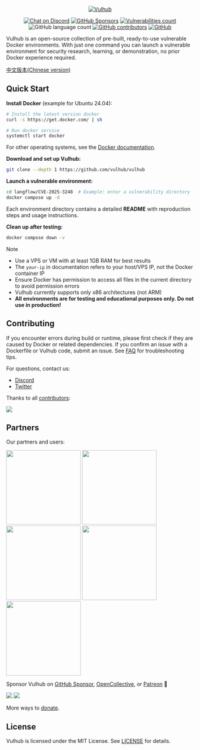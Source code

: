 <!-- markdownlint-disable first-line-heading -->
<p align="center">
  <a href="https://vulhub.org" target="_blank"><img src=".github/assets/banner.png" alt="Vulhub" height="auto" /></a>
</p>

<p align="center">
  <a href="https://discord.gg/bQCpZEK" target="_blank"><img src="https://img.shields.io/discord/485505185167179778.svg" alt="Chat on Discord"></a>
  <a href="https://github.com/sponsors/phith0n" target="_blank"><img src="https://img.shields.io/github/sponsors/phith0n?color=aqua" alt="GitHub Sponsors"></a>
  <a href="https://vulhub.org/environments" target="_blank"><img alt="Vulnerabilities count" src="https://img.shields.io/badge/vulnerabilities-295-blue"></a>
  <img alt="GitHub language count" src="https://img.shields.io/github/languages/count/vulhub/vulhub?color=yellow">
  <a href="https://github.com/vulhub/vulhub/graphs/contributors" target="_blank"><img alt="GitHub contributors" src="https://img.shields.io/github/contributors-anon/vulhub/vulhub?color=orange"></a>
  <a href="https://github.com/vulhub/vulhub/blob/master/LICENSE" target="_blank"><img src="https://img.shields.io/github/license/vulhub/vulhub.svg" alt="GitHub"></a>
</p>

Vulhub is an open-source collection of pre-built, ready-to-use vulnerable Docker environments. With just one command you can launch a vulnerable environment for security research, learning, or demonstration, no prior Docker experience required.

[中文版本(Chinese version)](README.zh-cn.md)

## Quick Start

**Install Docker** (example for Ubuntu 24.04):

```bash
# Install the latest version docker
curl -s https://get.docker.com/ | sh

# Run docker service
systemctl start docker
```

For other operating systems, see the [Docker documentation](https://docs.docker.com/).

**Download and set up Vulhub:**

```bash
git clone --depth 1 https://github.com/vulhub/vulhub
```

**Launch a vulnerable environment:**

```bash
cd langflow/CVE-2025-3248  # Example: enter a vulnerability directory
docker compose up -d
```

Each environment directory contains a detailed **README** with reproduction steps and usage instructions.

**Clean up after testing:**

```bash
docker compose down -v
```

> [!NOTE]
>
> - Use a VPS or VM with at least 1GB RAM for best results
> - The `your-ip` in documentation refers to your host/VPS IP, not the Docker container IP
> - Ensure Docker has permission to access all files in the current directory to avoid permission errors
> - Vulhub currently supports only x86 architectures (not ARM)
> - **All environments are for testing and educational purposes only. Do not use in production!**

## Contributing

If you encounter errors during build or runtime, please first check if they are caused by Docker or related dependencies. If you confirm an issue with a Dockerfile or Vulhub code, submit an issue. See [FAQ](https://vulhub.org/documentation/faq) for troubleshooting tips.

For questions, contact us:

- [Discord](https://discord.gg/bQCpZEK)
- [Twitter](https://twitter.com/vulhub)

Thanks to all [contributors](contributors.md):

[![](https://opencollective.com/vulhub/contributors.svg?width=890&button=false)](https://github.com/vulhub/vulhub/graphs/contributors)

## Partners

Our partners and users:

<p>
  <a href="https://www.wangan.com/vulhub" target="_blank"><img src="https://vulhub.org/sponsor/wangan.png" width="200"></a>
  <a href="https://www.cvebase.com" target="_blank"><img src="https://vulhub.org/sponsor/cvebase.png" width="200"></a>
  <a href="https://www.huoxian.cn" target="_blank"><img src="https://vulhub.org/sponsor/huoxian.png" width="200"></a>
  <a href="https://www.chaitin.cn" target="_blank"><img src="https://vulhub.org/sponsor/chaitin.png" width="200"></a>
  <a href="https://xz.aliyun.com/" target="_blank"><img src="https://vulhub.org/sponsor/aliyun.svg" width="200"></a>
</p>

Sponsor Vulhub on [GitHub Sponsor](https://github.com/sponsors/phith0n), [OpenCollective](https://opencollective.com/vulhub#backer), or [Patreon](https://www.patreon.com/bePatron?u=12677520) 🙏

<p>
  <a href="https://github.com/sponsors/phith0n"><img src="https://opencollective.com/vulhub/backers.svg?width=138"></a>
  <a href="https://github.com/sponsors/phith0n"><img src="https://opencollective.com/vulhub/sponsors.svg?width=138"></a>
</p>

More ways to [donate](http://vulhub.org/).

## License

Vulhub is licensed under the MIT License. See [LICENSE](LICENSE) for details.

